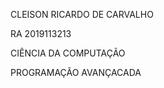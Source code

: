 <p>CLEISON RICARDO DE CARVALHO</p>
<p>RA 2019113213</p>
<p>CIÊNCIA DA COMPUTAÇÃO</p>
<p>PROGRAMAÇÃO AVANÇACADA</p>
